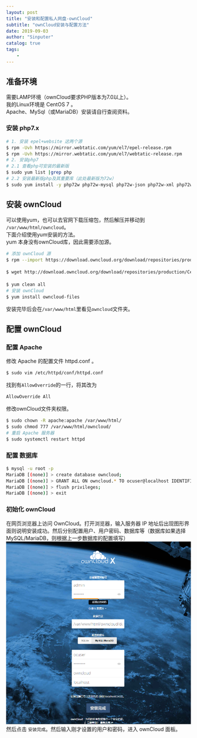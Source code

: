 ```yaml
---
layout: post
title: "安装和配置私人网盘-ownCloud"
subtitle: "ownCloud安装与配置方法"
date: 2019-09-03
author: "Sinputer"
catalog: true
tags: 
    - 
---
```

## 准备环境
需要LAMP环境（ownCloud要求PHP版本为7.0以上）。  
我的Linux环境是 CentOS 7 。  
Apache、MySql（或MariaDB）安装请自行查阅资料。  

### 安装 php7.x
```bash
# 1. 安装 epel+website 这两个源  
$ rpm -Uvh https://mirror.webtatic.com/yum/el7/epel-release.rpm 
$ rpm -Uvh https://mirror.webtatic.com/yum/el7/webtatic-release.rpm
# 2. 安装php7
# 2.1 查看php可安装的最新版
$ sudo yum list |grep php
# 2.2 安装最新版php及其重要库（此处最新版为72w）
$ sudo yum install -y php72w php72w-mysql php72w-json php72w-xml php72w-mbstring php72w-zip php72w-gd curl php72w-curl php72w-pdo php72w-intl
```
## 安装 ownCloud
可以使用yum，也可以去官网下载压缩包，然后解压并移动到 `/var/www/html/owncloud`。  
下面介绍使用yum安装的方法。  
yum 本身没有ownCloud库，因此需要添加源。
```bash
# 添加 ownCloud 源
$ rpm --import https://download.owncloud.org/download/repositories/production/CentOS_7/repodata/repomd.xml.key

$ wget http://download.owncloud.org/download/repositories/production/CentOS_7/ce:stable.repo -O /etc/yum.repos.d/ce:stable.repo

$ yum clean all
# 安装 ownCloud
$ yum install owncloud-files
```
安装完毕后会在`/var/www/html`里看见`owncloud`文件夹。

## 配置 ownCloud
### 配置 Apache
修改 Apache 的配置文件 httpd.conf 。
```bash
$ sudo vim /etc/httpd/conf/httpd.conf
```
找到有`AllowOverride`的一行，将其改为
```bash
AllowOverride All
```
修改ownCloud文件夹权限。
```bash
$ sudo chown -R apache:apache /var/www/html/
$ sudo chmod 777 /var/www/html/owncloud/
# 重启 Apache 服务器
$ sudo systemctl restart httpd
```
### 配置 数据库
```bash
$ mysql -u root -p
MariaDB [(none)] > create database owncloud;
MariaDB [(none)] > GRANT ALL ON owncloud.* TO ocuser@localhost IDENTIFIED BY 'owncloud';
MariaDB [(none)] > flush privileges;
MariaDB [(none)] > exit
```

### 初始化 ownCloud
在网页浏览器上访问 OwnCloud。打开浏览器，输入服务器 IP 地址后出现图形界面则说明安装成功。然后分别配置用户、用户密码、数据库等（数据库如果选择MySQL/MariaDB，则根据上一步数据库的配置填写）  
![ownCloud初始界面](/img/in-post/owncloud.png)
然后点击 `安装完成`。然后输入刚才设置的用户和密码，进入 ownCloud 面板。
